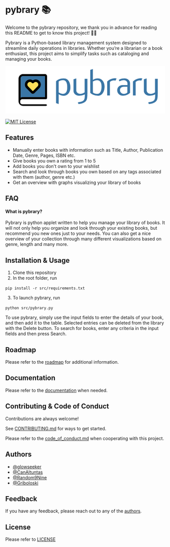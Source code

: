 
# pybrary 📚

Welcome to the pybrary repository, we thank you in advance for reading this README to get to know this project! 💟📖

Pybrary is a Python-based library management system designed to streamline daily operations in libraries. Whether you’re a librarian or a book enthusiast, this project aims to simplify tasks such as cataloging and managing your books.

![Logo](pybrary.png)

[![MIT License](https://img.shields.io/badge/License-MIT-green.svg)](https://choosealicense.com/licenses/mit/)

## Features

- Manually enter books with information such as Title, Author, Publication Date, Genre, Pages, ISBN etc.
- Give books you own a rating from 1 to 5
- Add books you don't own to your wishlist
- Search and look through books you own based on any tags associated with them (author, genre etc.)
- Get an overview with graphs visualizing your library of books

## FAQ

#### What is pybrary?

Pybrary is python applet written to help you manage your library of books. It will not only help you organize and look through your existing books, but recommend you new ones just to your needs. You can also get a nice overview of your collection through many different visualizations based on genre, length and many more. 

## Installation & Usage

1) Clone this repository
2) In the root folder, run

`pip install -r src/requirements.txt`

3) To launch pybrary, run 

`python src/pybrary.py` 

To use pybrary, simply use the input fields to enter the details of your book, and then add it to the table. Selected entries can be deleted from the library with the Delete button.
To search for books, enter any criteria in the input fields and then press Search.

## Roadmap

Please refer to the [roadmap](ROADMAP.md) for additional information.


## Documentation

Please refer to the [documentation](documentation.md) when needed.


## Contributing & Code of Conduct

Contributions are always welcome!

See [CONTRIBUTING.md](CONTRIBUTING.md) for ways to get started.
 
Please refer to the [code_of_conduct.md](code_of_conduct.md) when cooperating with this project.


## Authors

- [@glowseeker](https://www.github.com/glowseeker)
- [@CanAltuntas](https://www.github.com/CanAltuntas)
- [@Random9Nine](https://www.github.com/Random9Nine)
- [@Griboloski](https://www.github.com/Griboloski)


## Feedback

If you have any feedback, please reach out to any of the [authors](#Authors).


## License

Please refer to [LICENSE](LICENSE)
